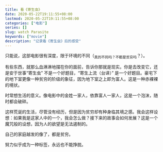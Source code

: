 ```yaml
---
title: 看《寄生虫》
date: 2020-05-22T19:11:55+08:00
lastmod: 2020-05-22T19:11:55+08:00
categories: ["电影"]
series: []
slug: watch Parasite
keywords: ["movie"]
description: "记录看《寄生虫》后的感受"
---
```


只能说，这部电影很有深度，限于环境的不同（<sub>真的不同吗？不都是贫穷吗</sub>？）。

有些东西，就那么血淋淋地摆在你的面前，告诉你那就是现实。你是去改变它，还是安于世事“寄生虫” 不是一个好题目，“寄生上流（台译）” 是一个好题目。豪宅下的地下室更像一种贫穷的阶级的象征，因为地下室之上即为富人。这是一种赤裸裸的境状。

时常想生活的意义。像电影中的金姓一家人，依靠富人一家人，这是一个泡沫，随时都会破碎。

这样荒诞的生活，尽管没有经历，但是因为贫穷却有种身临其境之感。我会这样设想：如果我是这家人中的一个，我会怎么做？接下来的故事会如何发展？这是一个魔咒般的设想，因为人的欲望是无法遏制的。

自己的家庭越发的像了，都是贫穷。

努力似乎成为一种标签，永远也不能挣脱。